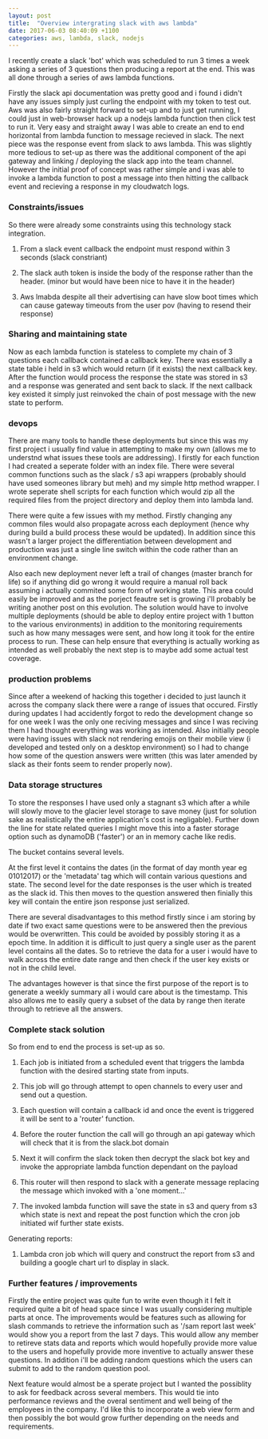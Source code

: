 ```yaml
---
layout: post
title:  "Overview intergrating slack with aws lambda"
date: 2017-06-03 08:40:09 +1100
categories: aws, lambda, slack, nodejs
---
```


I recently create a slack 'bot' which was scheduled to run 3 times a week asking a series of 3 questions then producing a report at the end. This was all done through a series of aws lambda functions.

Firstly the slack api documentation was pretty good and i found i didn't have any issues simply just curling the endpoint with my token to test out. Aws was also fairly straight forward to set-up and to just get running, I could just in web-browser hack up a nodejs lambda function then click test to run it. Very easy and straight away I was able to create an end to end horizontal from lambda function to message recieved in slack. The next piece was the response event from slack to aws lambda. This was slightly more tedious to set-up as there was the additional component of the api gateway and linking / deploying the slack app into the team channel. However the initial proof of concept was rather simple and i was able to invoke a lambda function to post a message into then hitting the callback event and recieving a response in my cloudwatch logs.

### Constraints/issues

So there were already some constraints using this technology stack integration. 

1) From a slack event callback the endpoint must respond within 3 seconds (slack constriant)

2) The slack auth token is inside the body of the response rather than the header. (minor but would have been nice to have it in the header)

3) Aws lmabda despite all their advertising can have slow boot times which can cause gateway timeouts from the user pov (having to resend their response)

### Sharing and maintaining state

Now as each lambda function is stateless to complete my chain of 3 questions each callback contained a callback key. There was essentially a state table i held in s3 which would return (if it exists) the next callback key. After the function would process the response the state was stored in s3 and a response was generated and sent back to slack. If the next callback key existed it simply just reinvoked the chain of post message with the new state to perform.

### devops

There are many tools to handle these deployments but since this was my first project i usually find value in attempting to make my own (allows me to understnd what issues these tools are addressing). I firstly for each function I had created a seperate folder with an index file. There were several common functions such as the slack / s3 api wrappers (probably should have used someones library but meh) and my simple http method wrapper. I wrote seperate shell scripts for each function which would zip all the required files from the project directory and deploy them into lambda land. 

There were quite a few issues with my method. Firstly changing any common files would also propagate across each deployment (hence why during build a build process these would be updated). In addition since this wasn't a larger project the differentiation between development and production was just a single line switch within the code rather than an environment change. 

Also each new deployment never left a trail of changes (master branch for life) so if anything did go wrong it would require a manual roll back assuming i actually commited some form of working state. This area could easily be improved and as the porject feautre set is growing i'll probably be writing another post on this evolution. The solution would have to involve multiple deployments (should be able to deploy entire project with 1 button to the various environments) in addition to the monitoring requirements such as how many messages were sent, and how long it took for the entire process to run. These can help ensure that everything is actually working as intended as well probably the next step is to maybe add some actual test coverage.

### production problems

Since after a weekend of hacking this together i decided to just launch it across the company slack there were a range of issues that occured. Firstly during updates I had accidently forgot to redo the development change so for one week I was the only one reciving messages and since I was reciving them I had thought everything was working as intended. Also initially people were having issues with slack not rendering emojis on their mobile view (i developed and tested only on a desktop environment) so I had to change how some of the question answers were written (this was later amended by slack as their fonts seem to render properly now). 

### Data storage structures

To store the responses I have used only a stagnant s3 which after a while will slowly move to the glacier level storage to save money (just for solution sake as realistically the entire application's cost is negligable). Further down the line for state related queries I might move this into a faster storage option such as dynamoDB ('faster') or an in memory cache like redis. 

The bucket contains several levels. 

At the first level it contains the dates (in the format of day month year eg 01012017) or the 'metadata' tag which will contain various questions and state. The second level for the date responses is the user which is treated as the slack id. This then moves to the question answered then finially this key will contain the entire json response just serialized. 

There are several disadvantages to this method firstly since i am storing by date if two exact same questions were to be answered then the previous would be overwritten. This could be avoided by possibly storing it as a epoch time. In addition it is difficult to just query a single user as the parent level contains all the dates. So to retrieve the data for a user i would have to walk across the entire date range and then check if the user key exists or not in the child level. 

The advantages however is that since the first purpose of the report is to generate a weekly summary all i would care about is the timestamp. This also allows me to easily query a subset of the data by range then iterate through to retrieve all the answers.


### Complete stack solution

So from end to end the process is set-up as so.

1) Each job is initiated from a scheduled event that triggers the lambda function with the desired starting state from inputs.

2) This job will go through attempt to open channels to every user and send out a question. 

3) Each question will contain a callback id and once the event is triggered it will be sent to a 'router' function.

4) Before the router function the call will go through an api gateway which will check that it is from the slack.bot domain

5) Next it will confirm the slack token then decrypt the slack bot key and invoke the appropriate lambda function dependant on the payload

6) This router will then respond to slack with a generate message replacing the message which invoked with a 'one moment...'

7) The invoked lambda function will save the state in s3 and query from s3 which state is next and repeat the post function which the cron job initiated wif further state exists. 

Generating reports:

1) Lambda cron job which will query and construct the report from s3 and building a google chart url to display in slack. 


### Further features / improvements

Firstly the entire project was quite fun to write even though it I felt it required quite a bit of head space since I was usually considering multiple parts at once. The improvements would be features such as allowing for slash commands to retrieve the information such as '/sam report last week' would show you a report from the last 7 days. This would allow any member to retireve stats data and reports which would hopefully provide more value to the users and hopefully provide more inventive to actually answer these questions. In addition i'll be adding random questions which the users can submit to add to the random question pool. 

Next feature would almost be a sperate project but I wanted the possiblity to ask for feedback across several members. This would tie into performance reviews and the overal sentiment and well being of the employees in the company. I'd like this to incorporate a web view form and then possibly the bot would grow further depending on the needs and requirements. 


